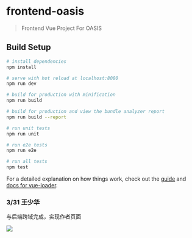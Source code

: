# frontend-oasis

> Frontend Vue Project For OASIS

## Build Setup

``` bash
# install dependencies
npm install

# serve with hot reload at localhost:8080
npm run dev

# build for production with minification
npm run build

# build for production and view the bundle analyzer report
npm run build --report

# run unit tests
npm run unit

# run e2e tests
npm run e2e

# run all tests
npm test
```

For a detailed explanation on how things work, check out the [guide](http://vuejs-templates.github.io/webpack/) and [docs for vue-loader](http://vuejs.github.io/vue-loader).

### 3/31 王少华
与后端跨域完成，实现作者页面

![](E:\frontend-oasis\src\assets\img\runtimeCut1.png)
